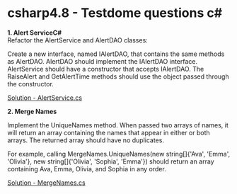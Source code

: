 # csharp4.8 - Testdome questions c# 


**1. Alert ServiceC#**  
Refactor the AlertService and AlertDAO classes:

Create a new interface, named IAlertDAO, that contains the same methods as AlertDAO.
AlertDAO should implement the IAlertDAO interface.
AlertService should have a constructor that accepts IAlertDAO.
The RaiseAlert and GetAlertTime methods should use the object passed through the constructor.


[Solution - AlertService.cs](https://github.com/ks7788/csharp4.8/blob/master/AlertService.cs)

**2. Merge Names**

Implement the UniqueNames method. When passed two arrays of names, it will return an array containing the names that appear in either or both arrays. The returned array should have no duplicates.

For example, calling MergeNames.UniqueNames(new string[]{'Ava', 'Emma', 'Olivia'}, new string[]{'Olivia', 'Sophia', 'Emma'}) should return an array containing Ava, Emma, Olivia, and Sophia in any order.

[Solution - MergeNames.cs](https://github.com/ks7788/csharp4.8/blob/master/MergeNames.cs)
